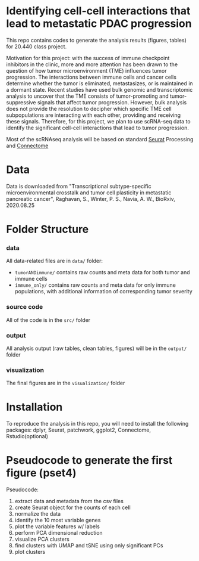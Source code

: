 # Identifying cell-cell interactions that lead to metastatic PDAC progression

This repo contains codes to generate the analysis results (figures, tables) for 20.440 class project.

Motivation for this project: with the success of immune checkpoint inhibitors in the clinic, more and more attention has been drawn to the question of how tumor microenvironment (TME) influences tumor progression. The interactions between immune cells and cancer cells determine whether the tumor is eliminated, metastasizes, or is maintained in a dormant state. Recent studies have used bulk genomic and transcriptomic analysis to uncover that the TME consists of tumor-promoting and tumor-suppressive signals that affect tumor progression. However, bulk analysis does not provide the resolution to decipher which specific TME cell subpopulations are interacting with each other, providing and receiving these signals. Therefore, for this project, we plan to use scRNA-seq data to identify the significant cell-cell interactions that lead to tumor progression.

Most of the scRNAseq analysis will be based on standard [Seurat](https://satijalab.org/seurat/) Processing and [Connectome](https://msraredon.github.io/Connectome/)

# Data

Data is downloaded from "Transcriptional subtype-specific microenvironmental crosstalk and tumor cell plasticity in metastatic pancreatic cancer", Raghavan, S., Winter, P. S., Navia, A. W.,  BioRxiv, 2020.08.25  

# Folder Structure

### data
All data-related files are in `data/` folder:

* `tumorANDimmune/` contains raw counts and meta data for both tumor and immune cells
* `immune_only/` contains raw counts and meta data for only immune populations, with additional information of corresponding tumor severity

### source code
All of the code is in the `src/` folder

### output
All analysis output (raw tables, clean tables, figures) will be in the `output/` folder

### visualization
The final  figures are in the `visualization/` folder

# Installation

To reproduce the analysis in this repo, you will need to install the following packages: dplyr, Seurat, patchwork, ggplot2, Connectome, Rstudio(optional)

# Pseudocode to generate the first figure (pset4)

Pseudocode:
1. extract data and metadata from the csv files
2. create Seurat object for the counts of each cell
3. normalize the data
4. identify the 10 most variable genes
5. plot the variable features w/ labels
6. perform PCA dimensional reduction
7. visualize PCA clusters
7. find clusters with UMAP and tSNE using only significant PCs
8. plot clusters

